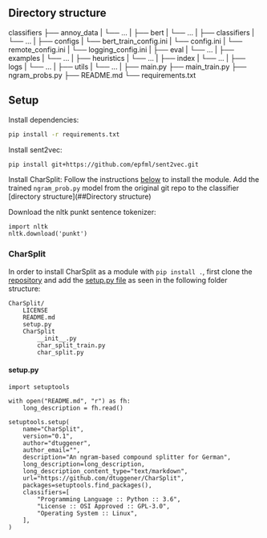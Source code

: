 ## Directory structure

classifiers
├── annoy_data
|   └── ...
|
├── bert
|   └── ...
|
├── classifiers
|   └── ...
|
├── configs
|   └── bert_train_config.ini
|   └── config.ini
|   └── remote_config.ini
|   └── logging_config.ini
|
├── eval
|   └── ...
|
├── examples
|   └── ...
|
├── heuristics
|   └── ...
|
├── index
|   └── ...
|
├── logs
|   └── ...
|
├── utils
|   └── ...
|
├── main.py
├── main_train.py
├── ngram_probs.py
├── README.md
└── requirements.txt


## Setup
Install dependencies:
```sh 
pip install -r requirements.txt
```

Install sent2vec:
```sh 
pip install git+https://github.com/epfml/sent2vec.git
```

Install CharSplit:
Follow the instructions [below](###CharSplit) to install the module.
Add the trained ```ngram_prob.py``` model from the original git repo to the classifier [directory structure](##Directory structure)
 
Download the nltk punkt sentence tokenizer: 
```
import nltk
nltk.download('punkt')
```

### CharSplit
In order to install CharSplit as a module with ```pip install .```, first clone the 
[repository](https://github.com/dtuggener/CharSplit) and add the [setup.py file](####setup.py) 
as seen in the following folder structure:
```
CharSplit/
    LICENSE
    README.md
    setup.py
    CharSplit
        __init__.py
        char_split_train.py
        char_split.py
```

#### setup.py  
``` 
import setuptools

with open("README.md", "r") as fh:
    long_description = fh.read()

setuptools.setup(
    name="CharSplit",
    version="0.1",
    author="dtuggener",
    author_email="",
    description="An ngram-based compound splitter for German",
    long_description=long_description,
    long_description_content_type="text/markdown",
    url="https://github.com/dtuggener/CharSplit",
    packages=setuptools.find_packages(),
    classifiers=[
        "Programming Language :: Python :: 3.6",
        "License :: OSI Approved :: GPL-3.0",
        "Operating System :: Linux",
    ],
)
```
